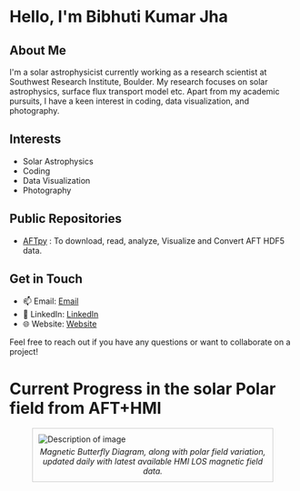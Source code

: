 # Hello, I'm Bibhuti Kumar Jha


## About Me

I'm a solar astrophysicist currently working as a research scientist at Southwest Research Institute, Boulder. My research focuses on solar astrophysics, surface flux transport model etc. Apart from my academic pursuits, I have a keen interest in coding, data visualization, and photography.

## Interests

- Solar Astrophysics
- Coding
- Data Visualization
- Photography

## Public Repositories

- [AFTpy](https://github.com/bibhuraushan/aftpy) : To download, read, analyze, Visualize and Convert AFT HDF5 data.

## Get in Touch

- 📫 Email: [Email](mailto:bibhuraushan1@gmail.com)
- 🔗 LinkedIn: [LinkedIn](https://www.linkedin.com/in/dr-bibhuti-kumar-jha-136a7432/)
- 🌐 Website: [Website](https://bibhuraushan.github.io)

Feel free to reach out if you have any questions or want to collaborate on a project!

# Current Progress in the solar Polar field from AFT+HMI
<figure style="border: 1px solid #ccc; padding: 10px; width: fit-content;">
  <img src=https://data.boulder.swri.edu/lisa/AFT_Baseline/plots/AFT_butterfly_polar.png?cachebust=1234567890" alt="Description of image" style="max-width: 100%; display: block;"/>
  <figcaption style="text-align: center; font-style: italic; margin-top: 5px;">
   Magnetic Butterfly Diagram, along with polar field variation, updated daily with latest available HMI LOS magnetic field data.  
  </figcaption>
</figure

